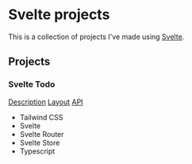 # Svelte projects

This is a collection of projects I've made using [Svelte](https://svelte.dev/).

## Projects

### Svelte Todo

[Description](https://devchallenges.io/paths/front-end-developer)
[Layout](https://www.figma.com/file/SClDA1weEGA3Mo8Is8Sbf2/todo?node-id=1%3A95&mode=dev)
[API](https://jsonplaceholder.typicode.com/)

- Tailwind CSS
- Svelte
- Svelte Router
- Svelte Store
- Typescript
